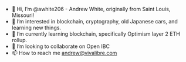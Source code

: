 - 👋 Hi, I’m @awhite206 - Andrew White, originally from Saint Louis, Missouri!
- 👀 I’m interested in blockchain, cryptography, old Japanese cars, and learning new things.
- 🌱 I’m currently learning blockchain, specifically Optimism layer 2 ETH rollup.
- 💞️ I’m looking to collaborate on Open IBC
- 📫 How to reach me andrew@vivalibre.com 

<!---
awhite206/awhite206 is a ✨ special ✨ repository because its `README.md` (this file) appears on your GitHub profile.
You can click the Preview link to take a look at your changes.
--->
